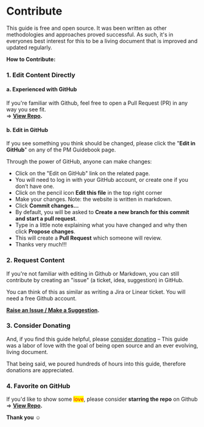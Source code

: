 # Contribute

This guide is free and open source. It was been written as other methodologies and approaches proved successful. As such, it's in everyones best interest for this to be a living document that is improved and updated regularly.&#x20;



**How to Contribute:**

### 1. Edit Content Directly

#### a. Experienced with GitHub

If you're familiar with Github, feel free to open a Pull Request (PR) in any way you see fit.\
⇒ [**View Repo**](https://github.com/markthepixel/pmguidebook)**.**

#### b. Edit in GitHub

If you see something you think should be changed, please click the "**Edit in GitHub**" on any of the PM Guidebook page.

Through the power of GitHub, anyone can make changes:

* Click on the "Edit on GitHub" link on the related page.
* You will need to log in with your GitHub account, or create one if you don’t have one.
* Click on the pencil icon **Edit this file** in the top right corner
* Make your changes. Note: the website is written in markdown.
* Click **Commit changes…**
* By default, you will be asked to **Create a new branch for this commit and start a pull request**.
* Type in a little note explaining what you have changed and why then click **Propose changes**.
* This will create a **Pull Request** which someone will review.
* Thanks very much!!!



### 2. Request Content

If you're not familiar with editing in Github or Markdown, you can still contribute by creating an "issue" (a ticket, idea, suggestion) in GitHub.

You can think of this as similar as writing a Jira or Linear ticket. You will need a free Github account.

[**Raise an Issue / Make a Suggestion**](https://github.com/markthepixel/pmguidebook/issues)**.**



### 3. Consider Donating

And, if you find this guide helpful, please [consider donating](https://donate.stripe.com/5kAbK3bqOeekgqkaEI) – This guide was a labor of love with the goal of being open source and an ever evolving, living document.

That being said, we poured hundreds of hours into this guide, therefore donations are appreciated.



### 4. Favorite on GitHub

If you'd like to show some <mark style="color:red;">love</mark>, please consider **starring the repo** on Github ⇒ [**View Repo**](https://github.com/markthepixel/pmguidebook)**.**



**Thank you** :relaxed:
